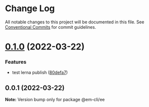 # Change Log

All notable changes to this project will be documented in this file.
See [Conventional Commits](https://conventionalcommits.org) for commit guidelines.

# [0.1.0](https://github.com/edisonLzy/em-cli/compare/@em-cli/ee@0.0.1...@em-cli/ee@0.1.0) (2022-03-22)

### Features

- test lerna publish ([80defa7](https://github.com/edisonLzy/em-cli/commit/80defa7ffdc7e908621e09f96d03ad853cfc805f))

## 0.0.1 (2022-03-22)

**Note:** Version bump only for package @em-cli/ee
